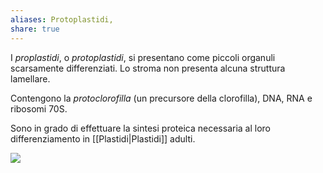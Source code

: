 ```yaml
---
aliases: Protoplastidi,
share: true
---
```

I *proplastidi*, o *protoplastidi*, si presentano come piccoli organuli scarsamente differenziati. Lo stroma non presenta alcuna struttura lamellare.

Contengono la *protoclorofilla* (un precursore della clorofilla), DNA, RNA e ribosomi 70S.

Sono in grado di effettuare la sintesi proteica necessaria al loro differenziamento in [[Plastidi|Plastidi]] adulti.



![](1833ef24594efbd2c17b787fdf87ba4e_MD5%201.png)